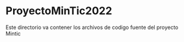 # ProyectoMinTic2022
Este directorio va contener los archivos de codigo fuente del proyecto Mintic 
